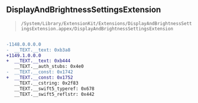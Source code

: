 ## DisplayAndBrightnessSettingsExtension

> `/System/Library/ExtensionKit/Extensions/DisplayAndBrightnessSettingsExtension.appex/DisplayAndBrightnessSettingsExtension`

```diff

-1148.0.0.0.0
-  __TEXT.__text: 0xb3a8
+1149.1.0.0.0
+  __TEXT.__text: 0xb444
   __TEXT.__auth_stubs: 0x4e0
-  __TEXT.__const: 0x1742
+  __TEXT.__const: 0x1752
   __TEXT.__cstring: 0x2f83
   __TEXT.__swift5_typeref: 0x678
   __TEXT.__swift5_reflstr: 0x442

```
